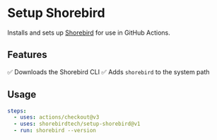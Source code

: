 # Setup Shorebird

Installs and sets up [Shorebird](https://github.com/shorebirdtech/shorebird) for use in GitHub Actions.

## Features

✅ Downloads the Shorebird CLI
✅ Adds `shorebird` to the system path

## Usage

```yaml
steps:
  - uses: actions/checkout@v3
  - uses: shorebirdtech/setup-shorebird@v1
  - run: shorebird --version
```
